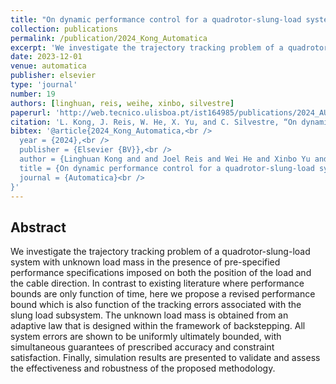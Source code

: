 ```yaml
---
title: "On dynamic performance control for a quadrotor-slung-load system with unknown load mass"
collection: publications
permalink: /publication/2024_Kong_Automatica
excerpt: 'We investigate the trajectory tracking problem of a quadrotor-slung-load system with unknown load mass in the presence of pre-specified performance specifications imposed on both the position of the load and the cable direction.'
date: 2023-12-01
venue: automatica
publisher: elsevier
type: 'journal'
number: 19
authors: [linghuan, reis, weihe, xinbo, silvestre]
paperurl: 'http://web.tecnico.ulisboa.pt/ist164985/publications/2024_AUTOMATICA_On_dynamic_performance_control_for_a_quadrotor_slung_load_system_with_unknown_load_mass.pdf'
citation: 'L. Kong, J. Reis, W. He, X. Yu, and C. Silvestre, “On dynamic performance control for a quadrotor-slung-load system with unknown load mass,” Automatica, Elsevier BV, (in press), 2024.'
bibtex: '@article{2024_Kong_Automatica,<br />
  year = {2024},<br />
  publisher = {Elsevier {BV}},<br />
  author = {Linghuan Kong and and Joel Reis and Wei He and Xinbo Yu and Carlos Silvestre},<br />
  title = {On dynamic performance control for a quadrotor-slung-load system with unknown load mass},<br />
  journal = {Automatica}<br />
}'
---
```

**Abstract**
---
We investigate the trajectory tracking problem of a quadrotor-slung-load system with unknown load mass in the presence of pre-specified performance specifications imposed on both the position of the load and the cable direction.
In contrast to existing literature where performance bounds are only function of time, here we propose a revised performance bound which is also function of the tracking errors associated with the slung load subsystem.
The unknown load mass is obtained from an adaptive law that is designed within the framework of backstepping.
All system errors are shown to be uniformly ultimately bounded, with simultaneous guarantees of prescribed accuracy and constraint satisfaction.
Finally, simulation results are presented to validate and assess the effectiveness and robustness of the proposed methodology.
